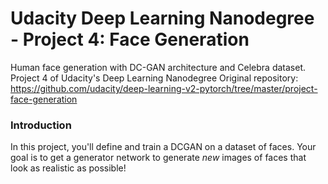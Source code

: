 # Udacity Deep Learning Nanodegree - Project 4: Face Generation
Human face generation with DC-GAN architecture and Celebra dataset. Project 4 of Udacity's Deep Learning Nanodegree
Original repository: https://github.com/udacity/deep-learning-v2-pytorch/tree/master/project-face-generation

### Introduction
In this project, you'll define and train a DCGAN on a dataset of faces. Your goal is to get a generator network to generate *new* images of faces that look as realistic as possible!
